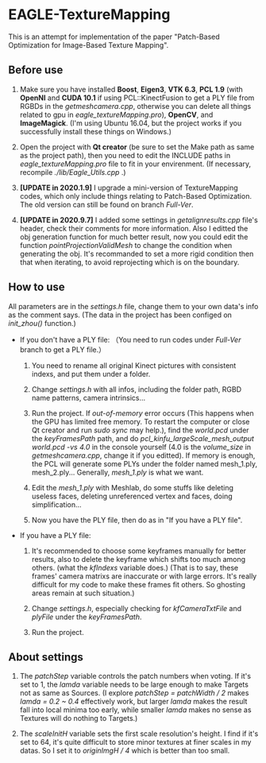 # EAGLE-TextureMapping

This is an attempt for implementation of the paper "Patch-Based Optimization for Image-Based Texture Mapping".

## Before use

1. Make sure you have installed **Boost**, **Eigen3**, **VTK 6.3**, **PCL 1.9** (with **OpenNI** and **CUDA 10.1** if using PCL::KinectFusion to get a PLY file from RGBDs in the _getmeshcamera.cpp_, otherwise you can delete all things related to gpu in _eagle_textureMapping.pro_), **OpenCV**, and **ImageMagick**.
   (I'm using Ubuntu 16.04, but the project works if you successfully install these things on Windows.)

2. Open the project with **Qt creator** (be sure to set the Make path as same as the project path), then you need to edit the INCLUDE paths in _eagle_textureMapping.pro_ file to fit in your envirenment.
   (If necessary, recompile _./lib/Eagle_Utils.cpp_ .)

3. **[UPDATE in 2020.1.9]** I upgrade a mini-version of TextureMapping codes, which only include things relating to Patch-Based Optimization. The old version can still be found on branch _Full-Ver_.

4. **[UPDATE in 2020.9.7]** I added some settings in _getalignresults.cpp_ file's header, check their comments for more information. Also I editted the obj generation function for much better result, now you could edit the function _pointProjectionValidMesh_ to change the condition when generating the obj. It's recommanded to set a more rigid condition then that when iterating, to avoid reprojecting which is on the boundary.

## How to use

All parameters are in the _settings.h_ file, change them to your own data's info as the comment says.
   (The data in the project has been configed on _init_zhou()_ function.)

- If you don't have a PLY file:
  （You need to run codes under _Full-Ver_ branch to get a PLY file.）

  1. You need to rename all original Kinect pictures with consistent indexs, and put them under a folder.

  2. Change _settings.h_ with all infos, including the folder path, RGBD name patterns, camera intrinsics...

  3. Run the project. If _out-of-memory_ error occurs (This happens when the GPU has limited free memory. To restart the computer or close Qt creator and run _sudo sync_ may help.), find the _world.pcd_ under the _keyFramesPath_ path, and do _pcl_kinfu_largeScale_mesh_output world.pcd -vs 4.0_ in the console yourself (4.0 is the _volume_size_ in _getmeshcamera.cpp_, change it if you editted). If memory is enough, the PCL will generate some PLYs under the folder named mesh_1.ply, mesh_2.ply... Generally, _mesh_1.ply_ is what we want.

  4. Edit the _mesh_1.ply_ with Meshlab, do some stuffs like deleting useless faces, deleting unreferenced vertex and faces, doing simplification...

  5. Now you have the PLY file, then do as in "If you have a PLY file".

- If you have a PLY file:

  1. It's recommended to choose some keyframes manually for better results, also to delete the keyframe which shifts too much among others. (what the _kfIndexs_ variable does.)
     (That is to say, these frames' camera matrixs are inaccurate or with large errors. It's really difficult for my code to make these frames fit others. So ghosting areas remain at such situation.)

  2. Change _settings.h_, especially checking for _kfCameraTxtFile_ and _plyFile_ under the _keyFramesPath_.
  
  3. Run the project.

## About settings

1. The _patchStep_ variable controls the patch numbers when voting. If it's set to 1, the _lamda_ variable needs to be large enough to make Targets not as same as Sources.
   (I explore _patchStep = patchWidth / 2_ makes _lamda = 0.2 ~ 0.4_ effectively work, but larger _lamda_ makes the result fall into local minima too early, while smaller _lamda_ makes no sense as Textures will do nothing to Targets.)

2. The _scaleInitH_ variable sets the first scale resolution's height. I find if it's set to 64, it's quite difficult to store minor textures at finer scales in my datas. So I set it to _originImgH / 4_ which is better than too small.
